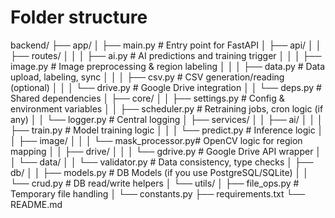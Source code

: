 # Folder structure

backend/
├── app/
│ ├── main.py # Entry point for FastAPI
│ ├── api/
│ │ ├── routes/
│ │ │ ├── ai.py # AI predictions and training trigger
│ │ │ ├── image.py # Image preprocessing & region labeling
│ │ │ ├── data.py # Data upload, labeling, sync
│ │ │ ├── csv.py # CSV generation/reading (optional)
│ │ │ └── drive.py # Google Drive integration
│ │ └── deps.py # Shared dependencies
│ ├── core/
│ │ ├── settings.py # Config & environment variables
│ │ ├── scheduler.py # Retraining jobs, cron logic (if any)
│ │ └── logger.py # Central logging
│ ├── services/
│ │ ├── ai/
│ │ │ ├── train.py # Model training logic
│ │ │ └── predict.py # Inference logic
│ │ ├── image/
│ │ │ └── mask_processor.py# OpenCV logic for region mapping
│ │ ├── drive/
│ │ │ └── gdrive.py # Google Drive API wrapper
│ │ └── data/
│ │ └── validator.py # Data consistency, type checks
│ ├── db/
│ │ ├── models.py # DB Models (if you use PostgreSQL/SQLite)
│ │ └── crud.py # DB read/write helpers
│ └── utils/
│ ├── file_ops.py # Temporary file handling
│ └── constants.py
├── requirements.txt
└── README.md
